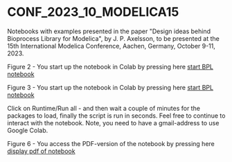 # CONF_2023_10_MODELICA15
Notebooks with examples presented in the paper "Design ideas behind Bioprocess Library for Modelica", by J. P. Axelsson,
to be presented at the 15th International Modelica Conference, Aachen, Germany, October 9-11, 2023.

Figure 2 - You start up the notebook in Colab by pressing here
[start BPL notebook](https://colab.research.google.com/github/janpeter19/CONF_2023_10_MODELICA15/blob/main/BPL_TEST2_Fedbatch_colab.ipynb)

Figure 3 - You start up the notebook in Colab by pressing here
[start BPL notebook](https://colab.research.google.com/github/janpeter19/CONF_2023_10_MODELICA15/blob/main/Notes_YEAST_COB_Batch_colab.ipynb)

Click on Runtime/Run all - and then wait a couple of minutes for the packages to load, finally the script is run in seconds.
Feel free to continue to interact with the notebook. Note, you need to have a gmail-address to use Google Colab.

Figure 6 - You access the PDF-version of the notebook by pressing here
[display pdf of notebook](https://github.com/janpeter19/CONF_2023_10_MODELICA15/blob/main/Notes_BPL_TEST2_PID_Fedbatch_reg6_paper.pdf)
